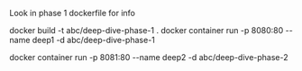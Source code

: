 Look in phase 1 dockerfile for info

docker build -t abc/deep-dive-phase-1 .
docker container run -p 8080:80 --name deep1 -d abc/deep-dive-phase-1


docker container run -p 8081:80 --name deep2 -d abc/deep-dive-phase-2
